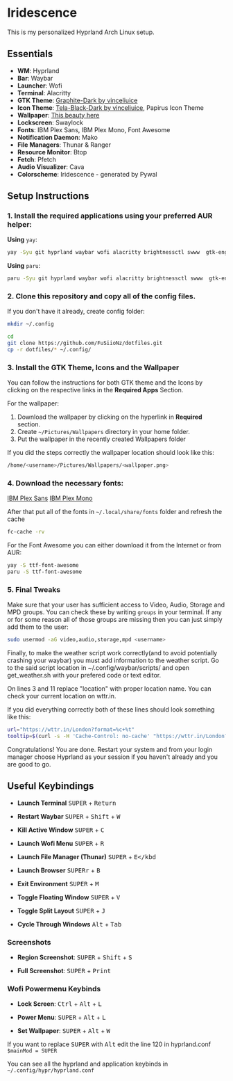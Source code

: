 # Iridescence

This is my personalized Hyprland Arch Linux setup.

## Essentials

- **WM**: Hyprland
- **Bar**: Waybar
- **Launcher**: Wofi
- **Terminal**: Alacritty
- **GTK Theme**: [Graphite-Dark by vinceliuice](https://github.com/vinceliuice/Graphite-gtk-theme)
- **Icon Theme**: [Tela-Black-Dark by vinceliuice](https://github.com/vinceliuice/Tela-circle-icon-theme), Papirus Icon Theme
- **Wallpaper**: [This beauty here](https://github.com/dharmx/walls/blob/main/gruvbox/a_street_with_buildings_and_trees.png)
- **Lockscreen**: Swaylock
- **Fonts**: IBM Plex Sans, IBM Plex Mono, Font Awesome
- **Notification Daemon**: Mako
- **File Managers**: Thunar & Ranger
- **Resource Monitor**: Btop
- **Fetch**: Pfetch
- **Audio Visualizer**: Cava
- **Colorscheme**: Iridescence - generated by Pywal
  
## Setup Instructions
### 1. Install the required applications using your preferred AUR helper:

**Using** `yay`:
```bash
yay -Syu git hyprland waybar wofi alacritty brightnessctl swww  gtk-engine-murrine nwg-look mako thunar thunar-archive-plugin thunar-media-tags-plugin thunar-volman gvfs-mtp ranger btop pfetch cava pywal-16-colors mpd papirus-icon-theme ncmpcpp zathura-mupdf-pdf grim slurp pavucontrol pipewire pipewire-alsa pipewire-pulse bluez-utils blueman wireplumber swaylock
```
**Using** `paru`:
```bash
paru -Syu git hyprland waybar wofi alacritty brightnessctl swww  gtk-engine-murrine nwg-look mako thunar thunar-archive-plugin thunar-media-tags-plugin thunar-volman gvfs-mtp ranger btop pfetch cava pywal-16-colors mpd papirus-icon-theme ncmpcpp zathura-mupdf-pdf grim slurp pavucontrol pipewire pipewire-alsa pipewire-pulse bluez-utils blueman wireplumber swaylock
```

### 2. Clone this repository and copy all of the config files.

If you don't have it already, create config folder:
```bash
mkdir ~/.config
```

```bash
cd
git clone https://github.com/FuSiioNz/dotfiles.git
cp -r dotfiles/* ~/.config/
```

### 3. Install the GTK Theme, Icons and the Wallpaper
You can follow the instructions for both GTK theme and the Icons by clicking on the respective links in the **Required Apps** Section.

For the wallpaper:
  1. Download the wallpaper by clicking on the hyperlink in **Required** section.
  2. Create ```~/Pictures/Wallpapers``` directory in your home folder.
  3. Put the wallpaper in the recently created Wallpapers folder

If you did the steps correctly the wallpaper location should look like this:
```bash
/home/<username>/Pictures/Wallpapers/<wallpaper.png>
```

### 4. Download the necessary fonts:
[IBM Plex Sans](https://fonts.google.com/specimen/IBM+Plex+Sans) 
[IBM Plex Mono](https://fonts.google.com/specimen/IBM+Plex+Mono)

After that put all of the fonts in ```~/.local/share/fonts``` folder and refresh the cache
```bash
fc-cache -rv 
```
For the Font Awesome you can either download it from the Internet or from AUR:
```bash
yay -S ttf-font-awesome
paru -S ttf-font-awesome
```

### 5. Final Tweaks
Make sure that your user has sufficient access to Video, Audio, Storage and MPD groups. You can check these by writing ```groups``` in your terminal.
If any or for some reason all of those groups are missing then you can just simply add them to the user:
```bash
sudo usermod -aG video,audio,storage,mpd <username>
```

Finally, to make the weather script work correctly(and to avoid potentially crashing your waybar) you must add information to the weather script.
Go to the said script location in ~/.config/waybar/scripts/ and open get_weather.sh with your prefered code or text editor.

On lines 3 and 11 replace "location" with proper location name. You can check your current location on wttr.in.

If you did everything correctly both of these lines should look something like this:
```bash
url="https://wttr.in/London?format=%c+%t"
tooltip=$(curl -s -H 'Cache-Control: no-cache' "https://wttr.in/London?format=4")
```
Congratulations! You are done. Restart your system and from your login manager choose Hyprland as your session if you haven't already and you are good to go.

## Useful Keybindings

- **Launch Terminal**  <kbd>SUPER</kbd> + <kbd>Return</kbd> 

- **Restart Waybar**  <kbd>SUPER</kbd> + <kbd>Shift</kbd> + <kbd>W</kbd>     

- **Kill Active Window**  <kbd>SUPER</kbd> + <kbd>C</kbd>  

- **Launch Wofi Menu**  <kbd>SUPER</kbd> + <kbd>R</kbd>
  
- **Launch File Manager (Thunar)**  <kbd>SUPER</kbd> + <kbd>E</kbd

- **Launch Browser**  <kbd>SUPERr</kbd> + <kbd>B</kbd>  

- **Exit Environment**   <kbd>SUPER</kbd> + <kbd>M</kbd>  

- **Toggle Floating Window**  <kbd>SUPER</kbd> + <kbd>V</kbd>  

- **Toggle Split Layout**  <kbd>SUPER</kbd> + <kbd>J</kbd>

- **Cycle Through Windows**  <kbd>Alt</kbd> + <kbd>Tab</kbd>


### Screenshots

- **Region Screenshot**: <kbd>SUPER</kbd> + <kbd>Shift</kbd> + <kbd>S</kbd>

- **Full Screenshot**: <kbd>SUPER</kbd> + <kbd>Print</kbd>


### Wofi Powermenu Keybinds

- **Lock Screen**: <kbd>Ctrl</kbd> + <kbd>Alt</kbd> + <kbd>L</kbd>  

- **Power Menu**: <kbd>SUPER</kbd> + <kbd>Alt</kbd> + <kbd>L</kbd>  

- **Set Wallpaper**: <kbd>SUPER</kbd> + <kbd>Alt</kbd> + <kbd>W</kbd>  

If you want to replace <kbd>SUPER</kbd> with <kbd>Alt</kbd> edit the line 120 in hyprland.conf ```$mainMod = SUPER```
  
You can see all the hyprland and application keybinds in ```~/.config/hypr/hyprland.conf```
